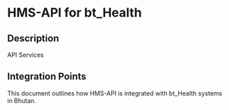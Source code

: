 # HMS-API for bt_Health

## Description

API Services

## Integration Points

This document outlines how HMS-API is integrated with bt_Health systems in Bhutan.
